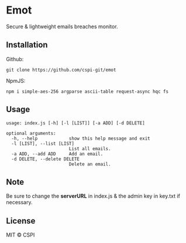 # Emot
Secure & lightweight emails breaches monitor.

## Installation
Github:
```
git clone https://github.com/cspi-git/emot
```

NpmJS:
```
npm i simple-aes-256 argparse ascii-table request-async hqc fs
```

## Usage
```
usage: index.js [-h] [-l [LIST]] [-a ADD] [-d DELETE]

optional arguments:
  -h, --help            show this help message and exit
  -l [LIST], --list [LIST]
                        List all emails.
  -a ADD, --add ADD     Add an email.
  -d DELETE, --delete DELETE
                        Delete an email.
```

## Note
Be sure to change the **serverURL** in index.js & the admin key in key.txt if necessary.

## License
MIT © CSPI